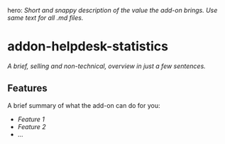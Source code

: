 hero: *Short and snappy description of the value the add-on brings. Use same text for all .md files.*

# addon-helpdesk-statistics

*A brief, selling and non-technical, overview in just a few sentences.*

## Features

A brief summary of what the add-on can do for you:

* *Feature 1*
* *Feature 2*
* *...*
